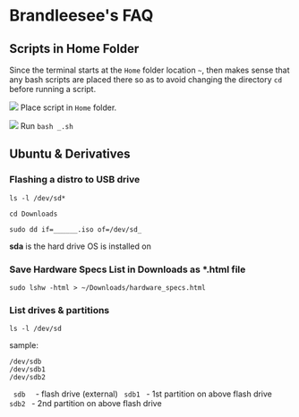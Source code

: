 # Brandleesee's FAQ 

## Scripts in Home Folder

Since the terminal starts at the `Home` folder location `~`, then makes sense that any bash scripts are placed there so as to avoid changing the directory `cd` before running a script.

![](http://i.imgur.com/Un6kV5K.png)
Place script in `Home` folder.

![](http://i.imgur.com/ftmgZkC.png)
Run `bash _.sh`

## Ubuntu & Derivatives

### Flashing a distro to USB drive 

    ls -l /dev/sd*

    cd Downloads

    sudo dd if=______.iso of=/dev/sd_

**sda** is the hard drive OS is installed on

### Save Hardware Specs List in Downloads as *.html file

    sudo lshw -html > ~/Downloads/hardware_specs.html

### List drives & partitions

    ls -l /dev/sd

sample:

    /dev/sdb
    /dev/sdb1
    /dev/sdb2

`  sdb   ` - flash drive (external)
`  sdb1  ` - 1st partition on above flash drive
`  sdb2  ` - 2nd partition on above flash drive 

### 
